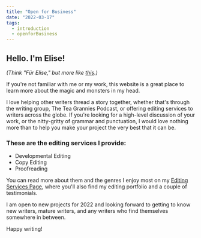 ```yaml
---
title: "Open for Business"
date: "2022-03-17"
tags:
  - introduction
  - openforBusiness
---
```


## Hello. I'm Elise! 

_(Think "Für Elise," but more like [this](https://www.youtube.com/watch?v=h6-h1gIwwSI).)_

If you're not familiar with me or my work, this website is a great place to learn more about the magic and monsters in my head. 

I love helping other writers thread a story together, whether that's through the writing group, The Tea Grannies Podcast, or offering editing services to writers across the globe. If you're looking for a high-level discussion of your work, or the nitty-gritty of grammar and punctuation, I would love nothing more than to help you make your project the very best that it can be.

### These are the editing services I provide:

- Developmental Editing
- Copy Editing
- Proofreading

You can read more about them and the genres I enjoy most on my [Editing Services Page](https://elisevolkman.com/editing), where you'll also find my editing portfolio and a couple of testimonials.

I am open to new projects for 2022 and looking forward to getting to know new writers, mature writers, and any writers who find themselves somewhere in between.

Happy writing!
